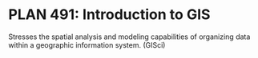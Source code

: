 # PLAN 491: Introduction to GIS

Stresses the spatial analysis and modeling capabilities of organizing data within a geographic information system. (GISci)